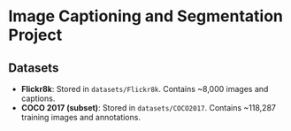 # Image Captioning and Segmentation Project
## Datasets
- **Flickr8k**: Stored in `datasets/Flickr8k`. Contains ~8,000 images and captions.
- **COCO 2017 (subset)**: Stored in `datasets/COCO2017`. Contains ~118,287 training images and annotations.